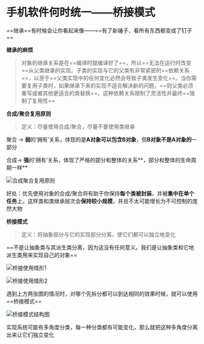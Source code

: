 # 手机软件何时统一——桥接模式

==继承==有时候会让你看起来像——==有了新锤子，看所有东西都变成了钉子==

**继承的麻烦**

> 对象的继承关系是在==编译时就编译好了==，所以==无法在运行时改变==从父类继承的实现。子类的实现与它的父类有非常紧密的==依赖关系==，以至于==父类实现中的任何变化必然会导致子类发生变化==。当你需要复用子类时，如果继承下来的实现不适合解决新的问题，==则父类必须重写或被其他更适合的类替换==。这种依赖关系限制了灵活性并最终==限制了复用性==

**合成/聚合复用原则**

> 定义：尽量使用合成/聚合，尽量不要使用类继承

聚合 -> **弱**的‘拥有’关系，体现的是**A对象可以包含B对象**，但**B对象不是A对象的**一部分

合成-> **强**的‘拥有’关系，体现了严格的部分和整体的关系**，部分和整体的生命周期一样**

![合成聚合复用原则](C:\Typora\设计模式picture\第二十二章\合成聚合复用原则.png)

好处：优先使用对象的合成/聚合将有助于你保持**每个类被封装**，并被**集中在单个任务**上。这样类和类继承层次会**保持较小规模**，并且不太可能增长为不可控制的庞然大物

**桥接模式**

> 定义：将抽象部分与它的实现部分分离，使它们都可以独立地变化

==不是让抽象类与其派生类分离，因为这没有任何意义。我们是让抽象类和它地派生类用来实现自己的对象==

![桥接使用情形1](C:\Typora\设计模式picture\第二十二章\桥接使用情形1.png)

![桥接使用情形2](C:\Typora\设计模式picture\第二十二章\桥接使用情形2.png)

遇到上方两张图的情况时，对哪个先拆分都可以到达相同的效果时候，就可以使用==桥接模式==

![桥接模式结构图](C:\Typora\设计模式picture\第二十二章\桥接模式结构图.png)

实现系统可能有多角度分类，每一种分类都有可能变化，那么就把这种多角度分离出来让它们独立变化